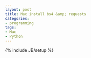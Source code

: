 ```yaml
---
layout: post
title: Mac install bs4 &amp; requests
categories:
- programming
tags:
- Mac
- Python
---
```

{% include JB/setup %}
